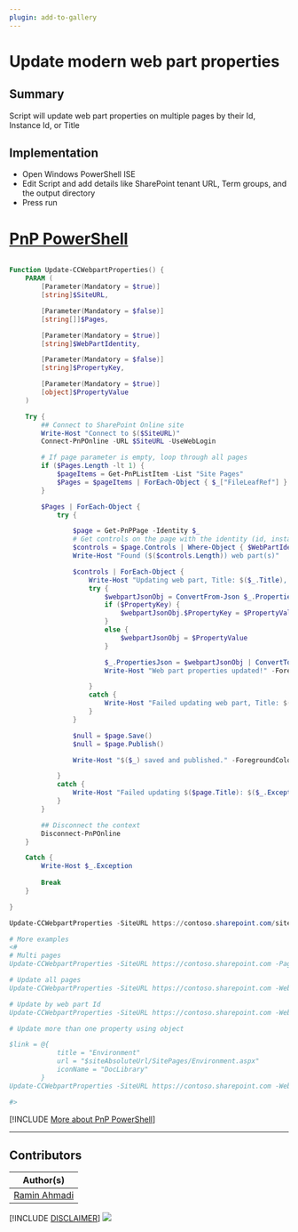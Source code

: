 ```yaml
---
plugin: add-to-gallery
---
```


# Update modern web part properties

## Summary

Script will update web part properties on multiple pages by their Id, Instance Id, or Title

## Implementation

- Open Windows PowerShell ISE
- Edit Script and add details like SharePoint tenant URL, Term groups, and the output directory
- Press run

# [PnP PowerShell](#tab/pnpps)
```powershell

Function Update-CCWebpartProperties() {
    PARAM (
        [Parameter(Mandatory = $true)]
        [string]$SiteURL,

        [Parameter(Mandatory = $false)]
        [string[]]$Pages,

        [Parameter(Mandatory = $true)]
        [string]$WebPartIdentity,

        [Parameter(Mandatory = $false)]
        [string]$PropertyKey,

        [Parameter(Mandatory = $true)]
        [object]$PropertyValue
    )

    Try {
        ## Connect to SharePoint Online site  
        Write-Host "Connect to $($SiteURL)"
        Connect-PnPOnline -URL $SiteURL -UseWebLogin

        # If page parameter is empty, loop through all pages
        if ($Pages.Length -lt 1) {
            $pageItems = Get-PnPListItem -List "Site Pages"
            $Pages = $pageItems | ForEach-Object { $_["FileLeafRef"] }
        }

        $Pages | ForEach-Object {
            try {

                $page = Get-PnPPage -Identity $_
                # Get controls on the page with the identity (id, instance id, or title)
                $controls = $page.Controls | Where-Object { $WebPartIdentity -eq $_.Title -or $WebPartIdentity -eq $_.WebPartId -or $WebPartIdentity -eq $_.InstanceId }    
                Write-Host "Found ($($controls.Length)) web part(s)"

                $controls | ForEach-Object {                        
                    Write-Host "Updating web part, Title: $($_.Title), InstanceId: $($_.InstanceId)"
                    try {
                        $webpartJsonObj = ConvertFrom-Json $_.PropertiesJson
                        if ($PropertyKey) {
                            $webpartJsonObj.$PropertyKey = $PropertyValue
                        }
                        else {
                            $webpartJsonObj = $PropertyValue
                        }

                        $_.PropertiesJson = $webpartJsonObj | ConvertTo-Json
                        Write-Host "Web part properties updated!" -ForegroundColor Green

                    }
                    catch {                           
                        Write-Host "Failed updating web part, Title: $($_.Title), InstanceId: $($_.InstanceId), Error: $($_.Exception)"
                    }
                }

                $null = $page.Save()
                $null = $page.Publish()

                Write-Host "$($_) saved and published." -ForegroundColor Green                    

            }
            catch {
                Write-Host "Failed updating $($page.Title): $($_.Exception)" -ForegroundColor Red
            }
        }

        ## Disconnect the context  
        Disconnect-PnPOnline  
    }

    Catch {
        Write-Host $_.Exception
            
        Break
    }

}

Update-CCWebpartProperties -SiteURL https://contoso.sharepoint.com/sites/test -Pages "PnPSamples" -WebPartIdentity "HelloWorld" -PropertyKey "description" -PropertyValue "Sharing is caring!"

# More examples
<#
# Multi pages
Update-CCWebpartProperties -SiteURL https://contoso.sharepoint.com -Pages "Home","PnPCommunity" -WebPartIdentity "HelloWorld" -PropertyKey "description" -PropertyValue "My web part"

# Update all pages
Update-CCWebpartProperties -SiteURL https://contoso.sharepoint.com -WebPartIdentity "HelloWorld" -PropertyKey "description" -PropertyValue "My web part"

# Update by web part Id
Update-CCWebpartProperties -SiteURL https://contoso.sharepoint.com -WebPartIdentity "6f53d9afa5e347db90e63d6eab04b78c" -PropertyKey "description" -PropertyValue "My web part"

# Update more than one property using object

$link = @{
            title = "Environment"
            url = "$siteAbsoluteUrl/SitePages/Environment.aspx"
            iconName = "DocLibrary"
        }
Update-CCWebpartProperties -SiteURL https://contoso.sharepoint.com -WebPartIdentity "Links" -PropertyValue $link

#>


```
[!INCLUDE [More about PnP PowerShell](../../docfx/includes/MORE-PNPPS.md)]
***

## Contributors

| Author(s) |
|-----------|
| [Ramin Ahmadi](https://github.com/ahmadiramin) |

[!INCLUDE [DISCLAIMER](../../docfx/includes/DISCLAIMER.md)]
<img src="https://pnptelemetry.azurewebsites.net/script-samples/scripts/spo-update-modern-webpart-properties" aria-hidden="true" />

